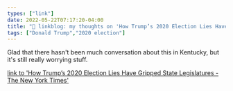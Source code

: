 ```yaml
---
types: ["link"]
date: 2022-05-22T07:17:20-04:00
title: "🔗 linkblog: my thoughts on 'How Trump’s 2020 Election Lies Have Gripped State Legislatures - The New York Times'"
tags: ["Donald Trump","2020 election"]
---
```

Glad that there hasn't been much conversation about this in Kentucky, but it's still really worrying stuff.
 

[link to 'How Trump’s 2020 Election Lies Have Gripped State Legislatures - The New York Times'](https://www.nytimes.com/interactive/2022/05/22/us/politics/state-legislators-election-denial.html)
